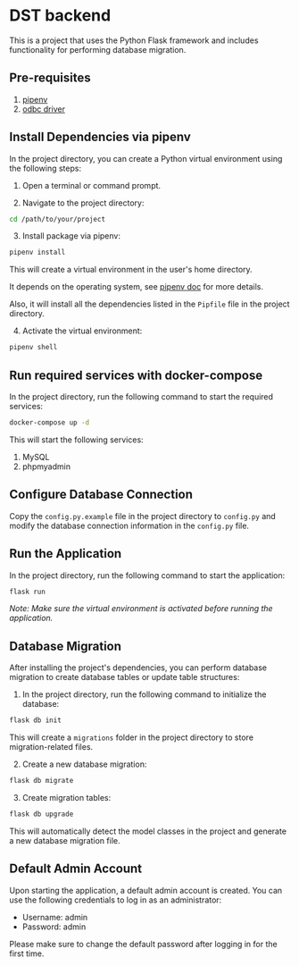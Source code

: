 # DST backend

This is a project that uses the Python Flask framework and includes functionality for performing database migration.

## Pre-requisites

1. [pipenv](https://pipenv.pypa.io/en/latest/)
2. [odbc driver](https://docs.microsoft.com/en-us/sql/connect/odbc/download-odbc-driver-for-sql-server?view=sql-server-ver15)

## Install Dependencies via pipenv

In the project directory, you can create a Python virtual environment using the following steps:

1. Open a terminal or command prompt.

2. Navigate to the project directory:

```bash
cd /path/to/your/project
```

3. Install package via pipenv:

```bash
pipenv install
```

This will create a virtual environment in the user's home directory.

It depends on the operating system, see [pipenv doc](https://pipenv.pypa.io/en/latest/virtualenv/#custom-virtual-environment-location) for more details.

Also, it will install all the dependencies listed in the `Pipfile` file in the project directory.

4. Activate the virtual environment:

```bash
pipenv shell
```

## Run required services with docker-compose

In the project directory, run the following command to start the required services:

```bash
docker-compose up -d
```

This will start the following services:

1. MySQL
2. phpmyadmin

## Configure Database Connection

Copy the `config.py.example` file in the project directory to `config.py` and modify the database connection information in the `config.py` file.

## Run the Application

In the project directory, run the following command to start the application:

```bash
flask run
```

_Note: Make sure the virtual environment is activated before running the application._

## Database Migration

After installing the project's dependencies, you can perform database migration to create database tables or update table structures:

1. In the project directory, run the following command to initialize the database:

```bash
flask db init
```

This will create a `migrations` folder in the project directory to store migration-related files.

2. Create a new database migration:

```bash
flask db migrate
```

3. Create migration tables:

```bash
flask db upgrade
```

This will automatically detect the model classes in the project and generate a new database migration file.

## Default Admin Account

Upon starting the application, a default admin account is created. You can use the following credentials to log in as an administrator:

- Username: admin
- Password: admin

Please make sure to change the default password after logging in for the first time.
